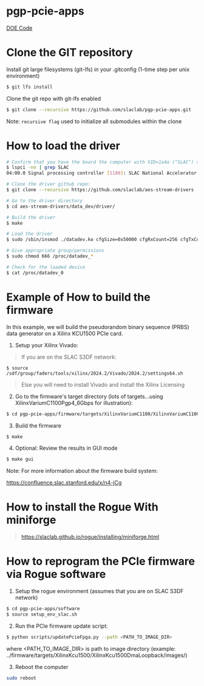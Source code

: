# pgp-pcie-apps

[DOE Code](https://www.osti.gov/doecode/biblio/75501)

<!--- ######################################################## -->

# Clone the GIT repository

Install git large filesystems (git-lfs) in your .gitconfig (1-time step per unix environment)
```bash
$ git lfs install
```
Clone the git repo with git-lfs enabled
```bash
$ git clone --recursive https://github.com/slaclab/pgp-pcie-apps.git
```

Note: `recursive flag` used to initialize all submodules within the clone

<!--- ######################################################## -->

# How to load the driver

```bash
# Confirm that you have the board the computer with VID=1a4a ("SLAC") and PID=2030 ("AXI Stream DAQ")
$ lspci -nn | grep SLAC
04:00.0 Signal processing controller [1180]: SLAC National Accelerator Lab TID-AIR AXI Stream DAQ PCIe card [1a4a:2030]

# Clone the driver github repo:
$ git clone --recursive https://github.com/slaclab/aes-stream-drivers

# Go to the driver directory
$ cd aes-stream-drivers/data_dev/driver/

# Build the driver
$ make

# Load the driver
$ sudo /sbin/insmod ./datadev.ko cfgSize=0x50000 cfgRxCount=256 cfgTxCount=16

# Give appropriate group/permissions
$ sudo chmod 666 /proc/datadev_*

# Check for the loaded device
$ cat /proc/datadev_0

```

<!--- ######################################################## -->

# Example of How to build the firmware

In this example, we will build the pseudorandom binary sequence (PRBS) data generator on a Xilinx KCU1500 PCIe card.

1) Setup your Xilinx Vivado:

> If you are on the SLAC S3DF network:

```
$ source /sdf/group/faders/tools/xilinx/2024.2/Vivado/2024.2/settings64.sh
```

> Else you will need to install Vivado and install the Xilinx Licensing

2) Go to the firmware's target directory (lots of targets...using XilinxVariumC1100Pgp4_6Gbps for illustration):

```bash
$ cd pgp-pcie-apps/firmware/targets/XilinxVariumC1100/XilinxVariumC1100Pgp4_6Gbps
```

3) Build the firmware

```bash
$ make
```

4) Optional: Review the results in GUI mode

```bash
$ make gui
```

Note: For more information about the firmware build system:

https://confluence.slac.stanford.edu/x/n4-jCg

<!--- ######################################################## -->

# How to install the Rogue With miniforge

> https://slaclab.github.io/rogue/installing/miniforge.html

<!--- ######################################################## -->
# How to reprogram the PCIe firmware via Rogue software

1) Setup the rogue environment (assumes that you are on SLAC S3DF network)

```bash
$ cd pgp-pcie-apps/software
$ source setup_env_slac.sh
```

2) Run the PCIe firmware update script:
```bash
$ python scripts/updatePcieFpga.py --path <PATH_TO_IMAGE_DIR>
```
where <PATH_TO_IMAGE_DIR> is path to image directory (example: ../firmware/targets/XilinxKcu1500/XilinxKcu1500DmaLoopback/images/)

3) Reboot the computer
```bash
sudo reboot
```

<!--- ########################################################################################### -->
